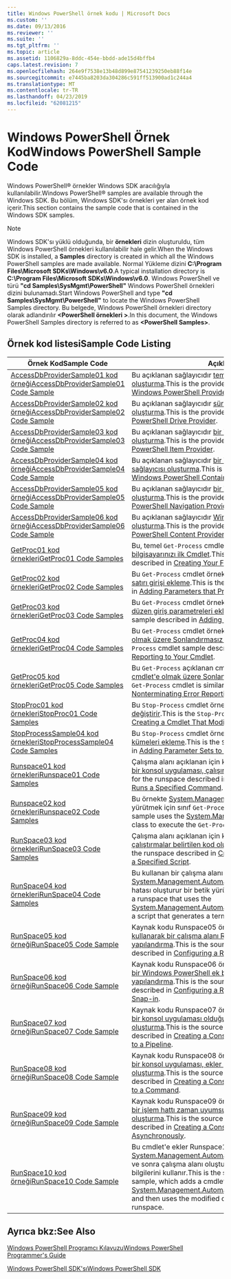 ```yaml
---
title: Windows PowerShell örnek kodu | Microsoft Docs
ms.custom: ''
ms.date: 09/13/2016
ms.reviewer: ''
ms.suite: ''
ms.tgt_pltfrm: ''
ms.topic: article
ms.assetid: 1106829a-8ddc-454e-bbdd-ade15d4bffb4
caps.latest.revision: 7
ms.openlocfilehash: 264e9f7538e13b48d899e87541239250eb88f14e
ms.sourcegitcommit: e7445ba8203da304286c591ff513900ad1c244a4
ms.translationtype: MT
ms.contentlocale: tr-TR
ms.lasthandoff: 04/23/2019
ms.locfileid: "62081215"
---
```

# <a name="windows-powershell-sample-code"></a><span data-ttu-id="7d9b6-102">Windows PowerShell Örnek Kod</span><span class="sxs-lookup"><span data-stu-id="7d9b6-102">Windows PowerShell Sample Code</span></span>

<span data-ttu-id="7d9b6-103">Windows PowerShell® örnekler Windows SDK aracılığıyla kullanılabilir.</span><span class="sxs-lookup"><span data-stu-id="7d9b6-103">Windows PowerShell® samples are available through the Windows SDK.</span></span> <span data-ttu-id="7d9b6-104">Bu bölüm, Windows SDK'sı örnekleri yer alan örnek kod içerir.</span><span class="sxs-lookup"><span data-stu-id="7d9b6-104">This section contains the sample code that is contained in the Windows SDK samples.</span></span>

> [!NOTE]
> <span data-ttu-id="7d9b6-105">Windows SDK'sı yüklü olduğunda, bir **örnekleri** dizin oluşturuldu, tüm Windows PowerShell örnekleri kullanılabilir hale gelir.</span><span class="sxs-lookup"><span data-stu-id="7d9b6-105">When the Windows SDK is installed, a **Samples** directory is created in which all the Windows PowerShell samples are made available.</span></span> <span data-ttu-id="7d9b6-106">Normal Yükleme dizini **C:\Program Files\Microsoft SDKs\Windows\v6.0**.</span><span class="sxs-lookup"><span data-stu-id="7d9b6-106">A typical installation directory is **C:\Program Files\Microsoft SDKs\Windows\v6.0**.</span></span> <span data-ttu-id="7d9b6-107">Windows PowerShell ve türü **"cd Samples\SysMgmt\PowerShell"** Windows PowerShell örnekleri dizini bulunamadı.</span><span class="sxs-lookup"><span data-stu-id="7d9b6-107">Start Windows PowerShell and type **"cd Samples\SysMgmt\PowerShell"**  to locate the Windows PowerShell Samples directory.</span></span> <span data-ttu-id="7d9b6-108">Bu belgede, Windows PowerShell örnekleri directory olarak adlandırılır  **\<PowerShell örnekleri >**.</span><span class="sxs-lookup"><span data-stu-id="7d9b6-108">In this document, the Windows PowerShell Samples directory is referred to as **\<PowerShell Samples>**.</span></span>

## <a name="sample-code-listing"></a><span data-ttu-id="7d9b6-109">Örnek kod listesi</span><span class="sxs-lookup"><span data-stu-id="7d9b6-109">Sample Code Listing</span></span>

|<span data-ttu-id="7d9b6-110">Örnek Kod</span><span class="sxs-lookup"><span data-stu-id="7d9b6-110">Sample Code</span></span>|<span data-ttu-id="7d9b6-111">Açıklama</span><span class="sxs-lookup"><span data-stu-id="7d9b6-111">Description</span></span>|
|-----------------|-----------------|
|[<span data-ttu-id="7d9b6-112">AccessDbProviderSample01 kod örneği</span><span class="sxs-lookup"><span data-stu-id="7d9b6-112">AccessDbProviderSample01 Code Sample</span></span>](./accessdbprovidersample01-code-sample.md)|<span data-ttu-id="7d9b6-113">Bu açıklanan sağlayıcıdır [temel bir Windows PowerShell sağlayıcısı oluşturma](./creating-a-basic-windows-powershell-provider.md).</span><span class="sxs-lookup"><span data-stu-id="7d9b6-113">This is the provider described in [Creating a Basic Windows PowerShell Provider](./creating-a-basic-windows-powershell-provider.md).</span></span>|
|[<span data-ttu-id="7d9b6-114">AccessDbProviderSample02 kod örneği</span><span class="sxs-lookup"><span data-stu-id="7d9b6-114">AccessDbProviderSample02 Code Sample</span></span>](./accessdbprovidersample02-code-sample.md)|<span data-ttu-id="7d9b6-115">Bu açıklanan sağlayıcıdır [sürücü bir Windows PowerShell sağlayıcısı oluşturma](./creating-a-windows-powershell-drive-provider.md).</span><span class="sxs-lookup"><span data-stu-id="7d9b6-115">This is the provider described in [Creating a Windows PowerShell Drive Provider](./creating-a-windows-powershell-drive-provider.md).</span></span>|
|[<span data-ttu-id="7d9b6-116">AccessDbProviderSample03 kod örneği</span><span class="sxs-lookup"><span data-stu-id="7d9b6-116">AccessDbProviderSample03 Code Sample</span></span>](./accessdbprovidersample03-code-sample.md)|<span data-ttu-id="7d9b6-117">Bu açıklanan sağlayıcıdır [bir Windows PowerShell öğe sağlayıcısı oluşturma](./creating-a-windows-powershell-item-provider.md).</span><span class="sxs-lookup"><span data-stu-id="7d9b6-117">This is the provider described in [Creating a Windows PowerShell Item Provider](./creating-a-windows-powershell-item-provider.md).</span></span>|
|[<span data-ttu-id="7d9b6-118">AccessDbProviderSample04 kod örneği</span><span class="sxs-lookup"><span data-stu-id="7d9b6-118">AccessDbProviderSample04 Code Sample</span></span>](./accessdbprovidersample04-code-sample.md)|<span data-ttu-id="7d9b6-119">Bu açıklanan sağlayıcıdır [bir Windows PowerShell kapsayıcısı sağlayıcısı oluşturma](./creating-a-windows-powershell-container-provider.md).</span><span class="sxs-lookup"><span data-stu-id="7d9b6-119">This is the provider described in [Creating a Windows PowerShell Container Provider](./creating-a-windows-powershell-container-provider.md).</span></span>|
|[<span data-ttu-id="7d9b6-120">AccessDbProviderSample05 kod örneği</span><span class="sxs-lookup"><span data-stu-id="7d9b6-120">AccessDbProviderSample05 Code Sample</span></span>](./accessdbprovidersample05-code-sample.md)|<span data-ttu-id="7d9b6-121">Bu açıklanan sağlayıcıdır [bir Windows PowerShell Gezinti sağlayıcı oluşturma](./creating-a-windows-powershell-navigation-provider.md).</span><span class="sxs-lookup"><span data-stu-id="7d9b6-121">This is the provider described in [Creating a Windows PowerShell Navigation Provider](./creating-a-windows-powershell-navigation-provider.md).</span></span>|
|[<span data-ttu-id="7d9b6-122">AccessDbProviderSample06 kod örneği</span><span class="sxs-lookup"><span data-stu-id="7d9b6-122">AccessDbProviderSample06 Code Sample</span></span>](./accessdbprovidersample06-code-sample.md)|<span data-ttu-id="7d9b6-123">Bu açıklanan sağlayıcıdır [Windows PowerShell içerik sağlayıcısı oluşturma](./creating-a-windows-powershell-content-provider.md).</span><span class="sxs-lookup"><span data-stu-id="7d9b6-123">This is the provider described in [Creating a Windows PowerShell Content Provider](./creating-a-windows-powershell-content-provider.md).</span></span>|
|[<span data-ttu-id="7d9b6-124">GetProc01 kod örnekleri</span><span class="sxs-lookup"><span data-stu-id="7d9b6-124">GetProc01 Code Samples</span></span>](./getproc01-code-samples.md)|<span data-ttu-id="7d9b6-125">Bu, temel `Get-Process` cmdlet örnek açıklanan [oluşturma bilgisayarınızı ilk Cmdlet](../cmdlet/creating-a-cmdlet-without-parameters.md).</span><span class="sxs-lookup"><span data-stu-id="7d9b6-125">This is the basic `Get-Process` cmdlet sample described in [Creating Your First Cmdlet](../cmdlet/creating-a-cmdlet-without-parameters.md).</span></span>|
|[<span data-ttu-id="7d9b6-126">GetProc02 kod örnekleri</span><span class="sxs-lookup"><span data-stu-id="7d9b6-126">GetProc02 Code Samples</span></span>](./getproc02-code-samples.md)|<span data-ttu-id="7d9b6-127">Bu `Get-Process` cmdlet örnek açıklanan [parametreler, işlem komut satırı girişi ekleme](../cmdlet/adding-parameters-that-process-command-line-input.md).</span><span class="sxs-lookup"><span data-stu-id="7d9b6-127">This is the `Get-Process` cmdlet sample described in [Adding Parameters that Process Command-Line Input](../cmdlet/adding-parameters-that-process-command-line-input.md).</span></span>|
|[<span data-ttu-id="7d9b6-128">GetProc03 kod örnekleri</span><span class="sxs-lookup"><span data-stu-id="7d9b6-128">GetProc03 Code Samples</span></span>](./getproc03-code-samples.md)|<span data-ttu-id="7d9b6-129">Bu `Get-Process` cmdlet örnek açıklanan [söz konusu işlem ardışık düzen giriş parametreleri ekleme](../cmdlet/adding-parameters-that-process-pipeline-input.md).</span><span class="sxs-lookup"><span data-stu-id="7d9b6-129">This is the `Get-Process` cmdlet sample described in [Adding Parameters that Process Pipeline Input](../cmdlet/adding-parameters-that-process-pipeline-input.md).</span></span>|
|[<span data-ttu-id="7d9b6-130">GetProc04 kod örnekleri</span><span class="sxs-lookup"><span data-stu-id="7d9b6-130">GetProc04 Code Samples</span></span>](./getproc04-code-samples.md)|<span data-ttu-id="7d9b6-131">Bu `Get-Process` cmdlet örnek açıklanan [bilgisayarınızı cmdlet'e olmak üzere Sonlandırmasız hata raporlama ekleme](../cmdlet/adding-non-terminating-error-reporting-to-your-cmdlet.md).</span><span class="sxs-lookup"><span data-stu-id="7d9b6-131">This is the `Get-Process` cmdlet sample described in [Adding Nonterminating Error Reporting to Your Cmdlet](../cmdlet/adding-non-terminating-error-reporting-to-your-cmdlet.md).</span></span>|
|[<span data-ttu-id="7d9b6-132">GetProc05 kod örnekleri</span><span class="sxs-lookup"><span data-stu-id="7d9b6-132">GetProc05 Code Samples</span></span>](./getproc05-code-samples.md)|<span data-ttu-id="7d9b6-133">Bu `Get-Process` açıklanan cmdlet'e cmdlet'i benzer [bilgisayarınızı cmdlet'e olmak üzere Sonlandırmasız hata raporlama ekleme](../cmdlet/adding-non-terminating-error-reporting-to-your-cmdlet.md).</span><span class="sxs-lookup"><span data-stu-id="7d9b6-133">This `Get-Process` cmdlet is similar to the cmdlet described in [Adding Nonterminating Error Reporting to Your Cmdlet](../cmdlet/adding-non-terminating-error-reporting-to-your-cmdlet.md).</span></span>|
|[<span data-ttu-id="7d9b6-134">StopProc01 kod örnekleri</span><span class="sxs-lookup"><span data-stu-id="7d9b6-134">StopProc01 Code Samples</span></span>](./stopproc01-code-samples.md)|<span data-ttu-id="7d9b6-135">Bu `Stop-Process` cmdlet örnek açıklanan [sistemi oluşturma, Cmdlet değiştirir](../cmdlet/creating-a-cmdlet-that-modifies-the-system.md).</span><span class="sxs-lookup"><span data-stu-id="7d9b6-135">This is the `Stop-Process` cmdlet sample described in [Creating a Cmdlet That Modifies the System](../cmdlet/creating-a-cmdlet-that-modifies-the-system.md).</span></span>|
|[<span data-ttu-id="7d9b6-136">StopProcessSample04 kod örnekleri</span><span class="sxs-lookup"><span data-stu-id="7d9b6-136">StopProcessSample04 Code Samples</span></span>](./stopprocesssample04-code-samples.md)|<span data-ttu-id="7d9b6-137">Bu `Stop-Process` cmdlet örnek açıklanan [bir cmdlet'e parametre kümeleri ekleme](../cmdlet/adding-parameter-sets-to-a-cmdlet.md).</span><span class="sxs-lookup"><span data-stu-id="7d9b6-137">This is the `Stop-Process` cmdlet sample described in [Adding Parameter Sets to a Cmdlet](../cmdlet/adding-parameter-sets-to-a-cmdlet.md).</span></span>|
|[<span data-ttu-id="7d9b6-138">Runspace01 kod örnekleri</span><span class="sxs-lookup"><span data-stu-id="7d9b6-138">Runspace01 Code Samples</span></span>](./runspace01-code-samples.md)|<span data-ttu-id="7d9b6-139">Çalışma alanı açıklanan için kod örnekleri bunlar [belirtilen bir komutu bir konsol uygulaması, çalışır oluşturma](http://msdn.microsoft.com/en-us/793a6570-a072-4799-840b-172f28ce620e).</span><span class="sxs-lookup"><span data-stu-id="7d9b6-139">These are the code samples for the runspace described in [Creating a Console Application That Runs a Specified Command](http://msdn.microsoft.com/en-us/793a6570-a072-4799-840b-172f28ce620e).</span></span>|
|[<span data-ttu-id="7d9b6-140">Runspace02 kod örnekleri</span><span class="sxs-lookup"><span data-stu-id="7d9b6-140">Runspace02 Code Samples</span></span>](./runspace02-code-samples.md)|<span data-ttu-id="7d9b6-141">Bu örnekte [System.Management.Automation.Runspaceinvoke](/dotnet/api/System.Management.Automation.RunspaceInvoke) yürütmek için sınıf `Get-Process` cmdlet'i zaman uyumlu olarak.</span><span class="sxs-lookup"><span data-stu-id="7d9b6-141">This sample uses the [System.Management.Automation.Runspaceinvoke](/dotnet/api/System.Management.Automation.RunspaceInvoke) class to execute the `Get-Process` cmdlet synchronously.</span></span>|
|[<span data-ttu-id="7d9b6-142">RunSpace03 kod örnekleri</span><span class="sxs-lookup"><span data-stu-id="7d9b6-142">RunSpace03 Code Samples</span></span>](./runspace03-code-samples.md)|<span data-ttu-id="7d9b6-143">Çalışma alanı açıklanan için kod örnekleri bunlar [konsol uygulaması, çalıştırmalar belirtilen kod oluşturma](http://msdn.microsoft.com/en-us/a93e6006-36db-4bcc-b9da-c5bebf4ffd68).</span><span class="sxs-lookup"><span data-stu-id="7d9b6-143">These are the code samples for the runspace described in [Creating a Console Application That Runs a Specified Script](http://msdn.microsoft.com/en-us/a93e6006-36db-4bcc-b9da-c5bebf4ffd68).</span></span>|
|[<span data-ttu-id="7d9b6-144">RunSpace04 kod örnekleri</span><span class="sxs-lookup"><span data-stu-id="7d9b6-144">RunSpace04 Code Samples</span></span>](./runspace04-code-samples.md)|<span data-ttu-id="7d9b6-145">Bu kullanan bir çalışma alanı için bir kod örneği buradaki [System.Management.Automation.Runspaceinvoke](/dotnet/api/System.Management.Automation.RunspaceInvoke) bir sonlandırma hatası oluşturur bir betik yürütmek için sınıf.</span><span class="sxs-lookup"><span data-stu-id="7d9b6-145">This is a code sample for a runspace that uses the [System.Management.Automation.Runspaceinvoke](/dotnet/api/System.Management.Automation.RunspaceInvoke) class to execute a script that generates a terminating error.</span></span>|
|[<span data-ttu-id="7d9b6-146">RunSpace05 kod örneği</span><span class="sxs-lookup"><span data-stu-id="7d9b6-146">RunSpace05 Code Sample</span></span>](./runspace05-code-sample.md)|<span data-ttu-id="7d9b6-147">Kaynak kodu Runspace05 örnek bölümünde açıklanan yönelik budur [kullanarak bir çalışma alanı RunspaceConfiguration yapılandırma](http://msdn.microsoft.com/en-us/42681d19-2d05-4975-befd-afb1990e79b2).</span><span class="sxs-lookup"><span data-stu-id="7d9b6-147">This is the source code for the Runspace05 sample described in [Configuring a Runspace Using RunspaceConfiguration](http://msdn.microsoft.com/en-us/42681d19-2d05-4975-befd-afb1990e79b2).</span></span>|
|[<span data-ttu-id="7d9b6-148">RunSpace06 kod örneği</span><span class="sxs-lookup"><span data-stu-id="7d9b6-148">RunSpace06 Code Sample</span></span>](./runspace06-code-sample.md)|<span data-ttu-id="7d9b6-149">Kaynak kodu Runspace06 örnek bölümünde açıklanan yönelik budur [bir Windows PowerShell ek bileşenini kullanarak bir çalışma alanı yapılandırma](http://msdn.microsoft.com/en-us/a7289ee8-9732-49ee-91c7-d533e9538b83).</span><span class="sxs-lookup"><span data-stu-id="7d9b6-149">This is the source code for the Runspace06 sample described in [Configuring a Runspace Using a Windows PowerShell Snap-in](http://msdn.microsoft.com/en-us/a7289ee8-9732-49ee-91c7-d533e9538b83).</span></span>|
|[<span data-ttu-id="7d9b6-150">RunSpace07 kod örneği</span><span class="sxs-lookup"><span data-stu-id="7d9b6-150">RunSpace07 Code Sample</span></span>](./runspace07-code-sample.md)|<span data-ttu-id="7d9b6-151">Kaynak kodu Runspace07 örnek bölümünde açıklanan yönelik budur [bir konsol uygulaması olduğunu ekler komutları bir işlem hattı oluşturma](http://msdn.microsoft.com/en-us/01eb7808-e97b-4905-80be-9e2fa38c262e).</span><span class="sxs-lookup"><span data-stu-id="7d9b6-151">This is the source code for the Runspace07 sample described in [Creating a Console Application That Adds Commands to a Pipeline](http://msdn.microsoft.com/en-us/01eb7808-e97b-4905-80be-9e2fa38c262e).</span></span>|
|[<span data-ttu-id="7d9b6-152">RunSpace08 kod örneği</span><span class="sxs-lookup"><span data-stu-id="7d9b6-152">RunSpace08 Code Sample</span></span>](./runspace08-code-sample.md)|<span data-ttu-id="7d9b6-153">Kaynak kodu Runspace08 örnek bölümünde açıklanan yönelik budur [bir konsol uygulaması, ekler parametreleri için bir komut oluşturma](http://msdn.microsoft.com/en-us/848b2b46-60f1-4a86-b448-cfc7c0cccfba).</span><span class="sxs-lookup"><span data-stu-id="7d9b6-153">This is the source code for the Runspace08 sample described in [Creating a Console Application That Adds Parameters to a Command](http://msdn.microsoft.com/en-us/848b2b46-60f1-4a86-b448-cfc7c0cccfba).</span></span>|
|[<span data-ttu-id="7d9b6-154">RunSpace09 kod örneği</span><span class="sxs-lookup"><span data-stu-id="7d9b6-154">RunSpace09 Code Sample</span></span>](./runspace09-code-sample.md)|<span data-ttu-id="7d9b6-155">Kaynak kodu Runspace09 örnek bölümünde açıklanan yönelik budur [bir işlem hattı zaman uyumsuz olarak çağırır bir konsol uygulaması oluşturma](http://msdn.microsoft.com/en-us/198c1c94-2a06-457e-93ce-c0d910618e47).</span><span class="sxs-lookup"><span data-stu-id="7d9b6-155">This is the source code for the Runspace09 sample described in [Creating a Console Application That Invokes a Pipeline Asynchronously](http://msdn.microsoft.com/en-us/198c1c94-2a06-457e-93ce-c0d910618e47).</span></span>|
|[<span data-ttu-id="7d9b6-156">RunSpace10 kod örneği</span><span class="sxs-lookup"><span data-stu-id="7d9b6-156">RunSpace10 Code Sample</span></span>](./runspace10-code-sample.md)|<span data-ttu-id="7d9b6-157">Bu cmdlet'e ekler Runspace10 örneği için kaynak kodu, [System.Management.Automation.Runspaces.Runspaceconfiguration](/dotnet/api/System.Management.Automation.Runspaces.RunspaceConfiguration) ve sonra çalışma alanı oluşturmak için değiştirilmiş yapılandırma bilgilerini kullanır.</span><span class="sxs-lookup"><span data-stu-id="7d9b6-157">This is the source code for the Runspace10 sample, which adds a cmdlet to [System.Management.Automation.Runspaces.Runspaceconfiguration](/dotnet/api/System.Management.Automation.Runspaces.RunspaceConfiguration) and then uses the modified configuration information to create the runspace.</span></span>|

## <a name="see-also"></a><span data-ttu-id="7d9b6-158">Ayrıca bkz:</span><span class="sxs-lookup"><span data-stu-id="7d9b6-158">See Also</span></span>

[<span data-ttu-id="7d9b6-159">Windows PowerShell Programcı Kılavuzu</span><span class="sxs-lookup"><span data-stu-id="7d9b6-159">Windows PowerShell Programmer's Guide</span></span>](./windows-powershell-programmer-s-guide.md)

[<span data-ttu-id="7d9b6-160">Windows PowerShell SDK'sı</span><span class="sxs-lookup"><span data-stu-id="7d9b6-160">Windows PowerShell SDK</span></span>](../windows-powershell-reference.md)